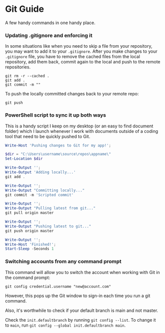 # Git Guide

A few handy commands in one handy place.

### Updating .gitignore and enforcing it

In some situations like when you need to skip a file from your repository, you may want to add it to your ``.gitignore``.  After you make changes to your ``.gitignore`` file, you have to remove the cached files from the local repository, add them back, commit again to the local and push to the remote repositories.  

```git
git rm -r --cached .
git add .
git commit -m ""
```

To push the locally committed changes back to your remote repo:

```git
git push
```

### PowerShell script to sync it up both ways

This is a handy script I keep on my desktop (or an easy to find document folder) which I launch whenever I work with documents outside of a coding tool that need to be quickly pushed to Git.

```powershell
Write-Host 'Pushing changes to Git for my app!';

$dir = "C:\Users\username\source\repos\appname\"
Set-Location $dir

Write-Output '';
Write-Output 'Adding locally...'
git add .

Write-Output '';
Write-Output "Committing locally..."
git commit -m 'Scripted commit'

Write-Output '';
Write-Output "Pulling latest from git..."
git pull origin master

Write-Output '';
Write-Output "Pushing latest to git..."
git push origin master

Write-Output '';
Write-Host 'Finished!';
Start-Sleep -Seconds 1
```

### Switching accounts from any command prompt

This command will allow you to switch the account when working with Git in the command prompt:

```git
git config credential.username "new@account.com"
```

However, this pops up the Git window to sign-in each time you run a git command.

Also, it's worthwhile to check if your default branch is main and not master.

Check the ``init.defaultbranch`` by running ``git config --list``.  To change it to ``main``, run ``git config --global init.defaultbranch main``.

